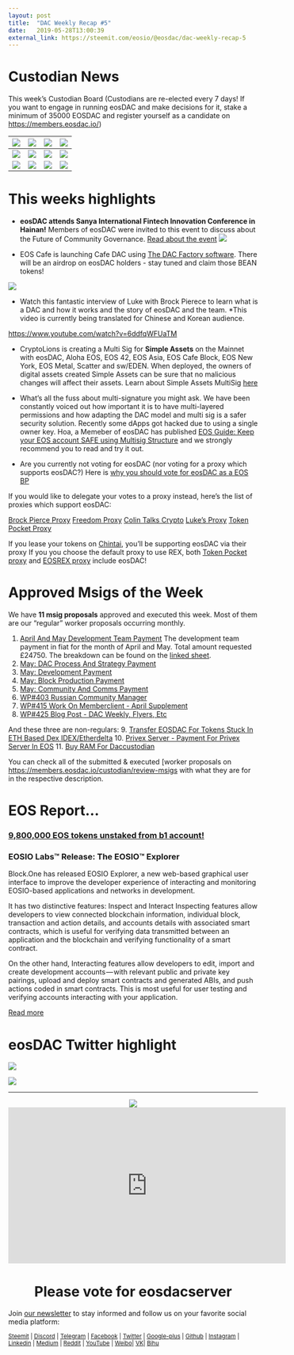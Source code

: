 ```yaml
---
layout: post
title:  "DAC Weekly Recap #5"
date:   2019-05-28T13:00:39
external_link: https://steemit.com/eosio/@eosdac/dac-weekly-recap-5
---
```

# Custodian News
This week’s Custodian Board (Custodians are re-elected every 7 days! If you want to engage in running eosDAC and make decisions for it, stake a minimum of 35000 EOSDAC and register yourself as a candidate on https://members.eosdac.io/)

| [![](https://i.imgur.com/hTRYoRu.png)](https://members.eosdac.io/profile/angeljeffrey)                                                                     | [![](https://i.imgur.com/mB81ivl.png)](https://members.eosdac.io/profile/cream5eosdac) | [![](https://i.imgur.com/xq6yE5Z.png)](https://members.eosdac.io/profile/dallasjohnso) | [![](https://i.imgur.com/sUYhAh3.png)](https://members.eosdac.io/profile/eosdackorean) |
|----------------------------------------------------------------------------------------|:--------------------------------------------------------------------------------------:|---------------------------------------------------------------------------------------:|---------------------------------------------------------------------------------------|
| [![](https://i.imgur.com/BK709TN.png)](https://members.eosdac.io/profile/lukeeosproxy)                                                                        | [![](https://i.imgur.com/VEJoIOl.png)](https://members.eosdac.io/profile/spaceinvader)               |                                                                     [![](https://i.imgur.com/7NL6b94.png)](https://members.eosdac.io/profile/greentreesom)  | [![](https://i.imgur.com/4UQ7uRe.png)](https://members.eosdac.io/profile/soyoungkimsk)                                                                                   |
                                     [![](https://i.imgur.com/mJTH4UJ.png)](https://members.eosdac.io/profile/mryeateshere)                                        |                                                                             [![](https://i.imgur.com/lTFlntS.png)](https://members.eosdac.io/profile/khaleesiwang)  | [![](https://i.imgur.com/DUsDKll.png)](https://members.eosdac.io/profile/kwonwoosang1)                                                                               |[![](https://i.imgur.com/9ODPe8D.png)](https://members.eosdac.io/profile/yangjeeho123)                                                                               |                                                                   |

# This weeks highlights 


* **eosDAC attends Sanya International Fintech Innovation Conference in Hainan!** Members of eosDAC were invited to this event to discuss about the Future of Community Governance. [Read about the event](https://steemit.com/eosio/@eosdac/4scywv-eosdac)
![](https://cdn.steemitimages.com/DQmUVYXu4q1majktRPaqfwFZRCGbwBrbUWrq9Sm93dwk3Hd/image.png)

* EOS Cafe is launching Cafe DAC using [The DAC Factory software](https://github.com/eosdac/eosdac-factory). There will be an airdrop on eosDAC holders - stay tuned and claim those BEAN tokens! 

![](https://cdn.steemitimages.com/DQmUJGcxQSyBHsDJq7oxzqApefxmxKEnCh9mzaijD23iYy5/image.png)

* Watch this fantastic interview of Luke with Brock Pierece to learn what is a DAC and how it works and the story of eosDAC and the team. *This video is currently being translated for Chinese and Korean audience.

https://www.youtube.com/watch?v=6ddfqWFUaTM


* CryptoLions is creating a Multi Sig for **Simple Assets** on the Mainnet with eosDAC,  Aloha EOS,  EOS 42,  EOS Asia,  EOS Cafe Block, EOS New York, EOS Metal, Scatter and sw/EDEN. When deployed, the owners of digital assets created Simple Assets can be sure that no malicious changes will affect their assets. Learn about Simple Assets MultiSig [here](https://medium.com/@cryptolions/simple-assets-multisig-9eb267c1ff1)

* What’s all the fuss about multi-signature you might ask. We have been constantly voiced out how important it is to have multi-layered permissions and how adapting the DAC model and multi sig is a safer security solution. Recently some dApps got hacked due to using a single owner key. Hoa, a Memeber of eosDAC has published [EOS Guide: Keep your EOS account SAFE using Multisig Structure](https://steemit.com/eos/@eosdacvietnam/eos-guide-keep-your-eos-account-safe-using-multisig-structure) and we strongly recommend you to read and try it out. 

* Are you currently not voting for eosDAC (nor voting for a proxy which supports eosDAC?) Here is [why you should vote for eosDAC as a EOS BP](https://steemit.com/eosio/@eosdac/why-eosdac-deserves-eos-bp-support-updated)

If you would like to delegate your votes to a proxy instead, here’s the list of proxies which support eosDAC:

[Brock Pierce Proxy](https://brockpierce.io/brock-pierce-eos-proxy/)
[Freedom Proxy](https://freedomproxy.org/)
[Colin Talks Crypto](https://www.alohaeos.com/vote/proxy/colintcrypto)
[Luke’s Proxy](https://www.alohaeos.com/vote/proxy/lukeeosproxy)
[Token Pocket Proxy](https://www.alohaeos.com/vote/proxy/rexproxy.tp)

If you lease your tokens on [Chintai](chintai.io), you’ll be supporting eosDAC via their proxy 
If you you choose the default proxy to use REX, both [Token Pocket proxy](https://www.tokenpocket.pro/) and [EOSREX proxy](https://www.alohaeos.com/vote/proxy/eosrex.io) include eosDAC!

# Approved Msigs of the Week
We have **11 msig proposals** approved and executed this week. Most of them are our “regular” worker proposals occurring monthly.
1. [April And May Development Team Payment](https://bloks.io/transaction/A3DBA501E5EDC1895EDB36B9E552B14F7AEEA468EDA0741CC2B56310D19DBED4)
The development team payment in fiat for the month of April and May. Total amount requested £24750. The breakdown can be found on the [linked sheet](https://docs.google.com/spreadsheets/d/1hT6Ofb51j3a5wW_jkfRe-0g-uo-iIIrdL1gGPuCh6yQ/edit#gid=652971142&range=B21).
2. [May: DAC Process And Strategy Payment](https://bloks.io/transaction/120F50F5D3FF4609683E8C040B4387353C04F97E31F07160D78318DAE4829062)
3. [May: Development Payment](https://bloks.io/transaction/BFCEB74336B5CE3B0B3557EC3D98AE7493D558968E3B2BFE8FA4FA023DA28F04)
4. [May: Block Production Payment](https://bloks.io/transaction/06EC2EC31B24824D642B5956A495C09E5A160B7568FBA046F34986170D3B2F15)
5. [May: Community And Comms Payment](https://bloks.io/transaction/D3E8D0E75BE7A854F91256FAE9ACCC3BACFF5B3D42647A1B829643761C8A4A0C)
6. [WP#403 Russian Community Manager](https://bloks.io/transaction/F732A580FDA4DFD9B58993770C5CE7F481F393BBEB11F6957AEB90CE06F29379)
7. [WP#415 Work On Memberclient - April Supplement](https://bloks.io/transaction/D0AA380EBD40F404DE5D8A67DD0D2C178B80D2C5C38702E3F611007115ABC175)
8. [WP#425 Blog Post - DAC Weekly, Flyers, Etc](https://bloks.io/transaction/D859A15E845615EB6E53528E7E281882EF0A9A3BF698A0A85A5B50E960DEB8D5)

And these three are non-regulars:
9. [Transfer EOSDAC For Tokens Stuck In ETH Based Dex IDEX/Etherdelta](https://bloks.io/transaction/38A77E8F4531F2CDE305A2427341AF0512A4D2D25DE0EE06D619A19F26617B89)
10. [Privex Server - Payment For Privex Server In EOS](https://bloks.io/transaction/01225F9A90783601C3C410592C88B68CB784FDD1DA102A667149E807C5EDDA4A)
11. [Buy RAM For Daccustodian](https://bloks.io/transaction/2405AF9A27E65EE0C7F08A61E80783E702B7A9E05113BB92D97107B3701F5139)

You can check all of the submitted & executed [worker proposals on https://members.eosdac.io/custodian/review-msigs with what they are for in the respective description.

# EOS Report…

### [9,800,000 EOS tokens unstaked from b1 account!](https://bloks.io/transaction/9f1a66b40433f43b28cabe8992cf2c184174c9764eb324871c668ec933250864)

### EOSIO Labs™ Release: The EOSIO™ Explorer
Block.One has released EOSIO Explorer, a new web-based graphical user interface to improve the developer experience of interacting and monitoring EOSIO-based applications and networks in development.

It has two distinctive features: Inspect and Interact
Inspecting features allow developers to view connected blockchain information, individual block, transaction and action details, and accounts details with associated smart contracts, which is useful for verifying data transmitted between an application and the blockchain and verifying functionality of a smart contract.

On the other hand, Interacting features allow developers to edit, import and create development accounts — with relevant public and private key pairings, upload and deploy smart contracts and generated ABIs, and push actions coded in smart contracts. This is most useful for user testing and verifying accounts interacting with your application.

[Read more](https://medium.com/eosio/eosio-labs-release-the-eosio-explorer-d0647dad63fe)


# eosDAC Twitter highlight

![](https://cdn.steemitimages.com/DQmSKMYFbKoTcoeDFv5vkPZkfom1qqBecRz3QHXx3WMYsZb/image.png)


![](https://cdn.steemitimages.com/DQmcZq6qGzhykWCzZigmnJxyrCxTyZLxqQyETgd8aeTcgRt/image.png)



---

<center><a href="https://eosdac.io/"><img src="https://cdn.steemitimages.com/DQmRQWM3QtQ21wddAMCjbVRhB3rM7L4AGWLY9QpNmkXNLps/Screen%20Shot%202018-06-12%20at%2011.00.55%20PM.png"></a></center>

<iframe width="560" height="315" src="https://www.youtube.com/embed/PbQpAJOP6iA" frameborder="0" allow="autoplay; encrypted-media" allowfullscreen></iframe>

<center><h1>Please vote for eosdacserver</h1></center>

Join <a href="https://eosdac.io/news/#newsletter">our newsletter</a> to stay informed and follow us on your favorite social media platform:

<sub><a href="https://steemit.com/@eosdac" target="_blank">Steemit</a> | <a href="http://discord.io/eosdac" target="_blank">Discord</a> | <a href="https://t.me/eosdacio" target="_blank">Telegram</a> | <a href="https://facebook.com/eosdac" target="_blank">Facebook</a> | <a href="https://twitter.com/eosdac" target="_blank">Twitter</a> | <a href="https://plus.google.com/+eosdac" target="_blank">Google-plus</a> | <a href="https://github.com/eosdac" target="_blank">Github</a> | <a href="https://instagram.com/eosdac" target="_blank">Instagram</a> | <a href="https://linkedin.com/company/eosdac" target="_blank">Linkedin</a> | <a href="https://medium.com/eosdac" target="_blank">Medium</a> | <a href="https://www.reddit.com/r/EOSDAC/" target="_blank">Reddit</a> | <a href="https://www.youtube.com/eosdac" target="_blank">YouTube</a> | <a href="http://weibo.com/eosdac" target=”_blank”>Weibo</a>| <a href="https://vk.com/eosdac" target="_blank">VK</a>| <a href="https://bihu.com/people/586348" target="_blank">Bihu</a></sub>
